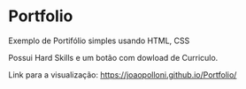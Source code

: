 # Portfolio
Exemplo de Portifólio simples usando HTML, CSS 

Possui Hard Skills e um botão com dowload de Curriculo.

Link para a visualização:
https://joaopolloni.github.io/Portfolio/